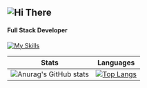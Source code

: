 ![Hi There](https://media.giphy.com/media/Nx0rz3jtxtEre/giphy.gif)
 ---
#### Full Stack Developer

[![My Skills](https://skills.thijs.gg/icons?i=js,nodejs,express,mongodb,react,html,css,scss)](https://skills.thijs.gg)

       


 Stats                     | Languages 
:-------------------------:|:-------------------------:
![Anurag's GitHub stats](https://github-readme-stats.vercel.app/api?username=flnx&show_icons=true&theme=radical) | [![Top Langs](https://github-readme-stats.vercel.app/api/top-langs/?username=flnx&theme=radical)](https://github.com/anuraghazra/github-readme-stats)
